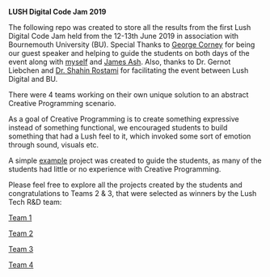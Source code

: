 **LUSH Digital Code Jam 2019** 

The following repo was created to store all the results from the first Lush Digital Code Jam held from the 12-13th June 2019 in association with Bournemouth University (BU). Special Thanks to [George Corney](https://github.com/haxiomic) for being our guest speaker and helping to guide the students on both days of the event along with [myself](https://github.com/ollyc2015) and [James Ash](https://github.com/jaxfire). Also, thanks to Dr. Gernot Liebchen and [Dr. Shahin Rostami](https://github.com/shahinrostami) for facilitating the event between Lush Digital and BU.

There were 4 teams working on their own unique solution to an abstract Creative Programming scenario.

As a goal of Creative Programming is to create something expressive instead of something functional, we encouraged students to build something that had a Lush feel to it, which invoked some sort of emotion through sound, visuals etc.

A simple [example](https://github.com/ollyc2015/lush-codejam/tree/master/Lush%20Code%20Jam%202019/ExampleProject) project was created to guide the students, as many of the students had little or no experience with Creative Programming.

Please feel free to explore all the projects created by the students and congratulations to Teams 2 & 3, that were selected as winners by the Lush Tech R&D team:

[Team 1](https://github.com/ollyc2015/lush-codejam/tree/master/Lush%20Code%20Jam%202019/Team1)

[Team 2](https://github.com/ollyc2015/lush-codejam/tree/master/Lush%20Code%20Jam%202019/Team2)

[Team 3](https://github.com/ollyc2015/lush-codejam/tree/master/Lush%20Code%20Jam%202019/Team3)

[Team 4](https://github.com/ollyc2015/lush-codejam/tree/master/Lush%20Code%20Jam%202019/Team4)
